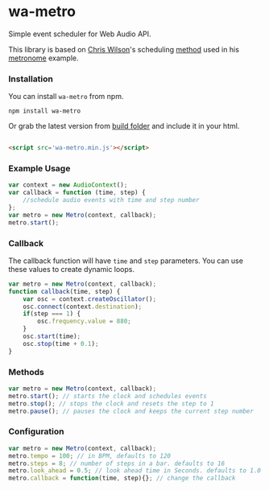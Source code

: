 # wa-metro
Simple event scheduler for Web Audio API.

This library is based on [Chris Wilson](https://twitter.com/cwilso)'s scheduling [method](http://www.html5rocks.com/en/tutorials/audio/scheduling/) used in his [metronome](https://github.com/cwilso/metronome) example. 

### Installation
You can install `wa-metro` from npm.
````
npm install wa-metro
````
Or grab the latest version from [build folder](https://github.com/zya/wa-metro/tree/master/build) and include it in your html.
````html

<script src='wa-metro.min.js'></script>
````
### Example Usage
````js
var context = new AudioContext();
var callback = function (time, step) {
	//schedule audio events with time and step number
};
var metro = new Metro(context, callback);
metro.start();
````
### Callback
The callback function will have `time` and `step` parameters. You can use these values to create dynamic loops.

````js
var metro = new Metro(context, callback);
function callback(time, step) {
	var osc = context.createOscillator();
	osc.connect(context.destination);
	if(step === 1) {
		osc.frequency.value = 880;
	}
	osc.start(time);
	osc.stop(time + 0.1);
}
````
### Methods
````js
var metro = new Metro(context, callback);
metro.start(); // starts the clock and schedules events
metro.stop(); // stops the clock and resets the step to 1
metro.pause(); // pauses the clock and keeps the current step number
````
### Configuration
````js
var metro = new Metro(context, callback);
metro.tempo = 100; // in BPM, defaults to 120
metro.steps = 8; // number of steps in a bar. defaults to 16
metro.look_ahead = 0.5; // look ahead time in Seconds. defaults to 1.0
metro.callback = function(time, step){}; // change the callback
````

